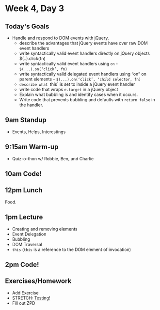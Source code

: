 # Week 4, Day 3

## Today's Goals

- Handle and respond to DOM events with jQuery.
  - describe the advantages that jQuery events have over raw DOM event handlers
  - write syntactically valid event handlers directly on jQuery objects $(..).click(fn)
  - write syntactically valid event handlers using `on` - `$(...).on(‘click’, fn)`
  - write syntactically valid delegated event handlers using “on” on parent elements - `$(...).on(‘click’, ‘child selector, fn)`
  - `describe what `this` is set to inside a jQuery event handler
  - write code that wraps `e.target` in a jQuery object
  - Explain what bubbling is and identify cases when it occurs.
  - Write code that prevents bubbling and defaults with `return false` in the handler.

## 9am Standup

- Events, Helps, Interestings

## 9:15am Warm-up

- Quiz-o-thon w/ Robbie, Ben, and Charlie

## 10am Code!

## 12pm Lunch

Food.

## 1pm Lecture

- Creating and removing elements
- Event Delegation
- Bubbling
- DOM Traversal
- `this` (`this` is a reference to the DOM element of invocation)

## 2pm Code!

## Exercises/Homework

- Add Exercise
- STRETCH: [Testing!](https://github.com/gSchool/js-conditional-and-loop-fundamentals)
- Fill out ZPD
